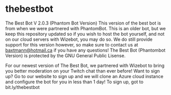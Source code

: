 # thebestbot
The Best Bot V 2.0.3 (Phantom Bot Version)
This version of the best bot is from when we were partnered with PhantomBot. This is an older bot, but we keep this repository updated so if you wish to host the bot yourself, and not on our cloud servers with Wizebot, you may do so. We do still provide support for this version however, so make sure to contact us at baxtmann@hotmail.ca if you have any questions! The Best Bot (Phantombot Version) is protected by the GNU General Public Lisense. 



For our newest version of The Best Bot, we partnered with Wizebot to bring you better moderation on your Twitch chat than ever before! Want to sign up? Go to our website to sign up and we will clone an Azure cloud instance and configure the bot for you in less than 1 day! To sign up, got to bit.ly/thebestbot
